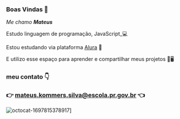 ### Boas Vindas 🤚

<em>Me chamo <strong>Mateus</strong></em>

Estudo linguagem de programação, JavaScript_💻

Estou estudando via plataforma [Alura](https://www.alura.com.br) 📱

E utilizo esse espaço para aprender e compartilhar meus projetos 📱🖥️

### meu contato 👇 ###

### 👉 mateus.kommers.silva@escola.pr.gov.br 👈 ###

![octocat-1697815378917](https://github.com/mateusko/mateusko1/assets/148561269/1ae74165-182a-45e4-8dcc-9392b9198102)]




